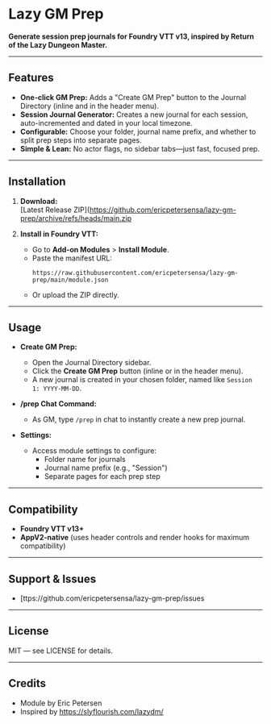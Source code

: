 # Lazy GM Prep

**Generate session prep journals for Foundry VTT v13, inspired by Return of the Lazy Dungeon Master.**

---

## Features

- **One-click GM Prep:** Adds a "Create GM Prep" button to the Journal Directory (inline and in the header menu).
- **Session Journal Generator:** Creates a new journal for each session, auto-incremented and dated in your local timezone.
- **Configurable:** Choose your folder, journal name prefix, and whether to split prep steps into separate pages.
- **Simple & Lean:** No actor flags, no sidebar tabs—just fast, focused prep.

---

## Installation

1. **Download:**  
   [Latest Release ZIP](https://github.com/ericpetersensa/lazy-gm-prep/archive/refs/heads/main.zip

2. **Install in Foundry VTT:**  
   - Go to **Add-on Modules** > **Install Module**.
   - Paste the manifest URL:  
     ```
     https://raw.githubusercontent.com/ericpetersensa/lazy-gm-prep/main/module.json
     ```
   - Or upload the ZIP directly.

---

## Usage

- **Create GM Prep:**  
  - Open the Journal Directory sidebar.
  - Click the **Create GM Prep** button (inline or in the header menu).
  - A new journal is created in your chosen folder, named like `Session 1: YYYY-MM-DD`.

- **/prep Chat Command:**  
  - As GM, type `/prep` in chat to instantly create a new prep journal.

- **Settings:**  
  - Access module settings to configure:
    - Folder name for journals
    - Journal name prefix (e.g., "Session")
    - Separate pages for each prep step

---

## Compatibility

- **Foundry VTT v13+**
- **AppV2-native** (uses header controls and render hooks for maximum compatibility)

---

## Support & Issues

- [ttps://github.com/ericpetersensa/lazy-gm-prep/issues

---

## License

MIT — see LICENSE for details.

---

## Credits

- Module by Eric Petersen
- Inspired by https://slyflourish.com/lazydm/

